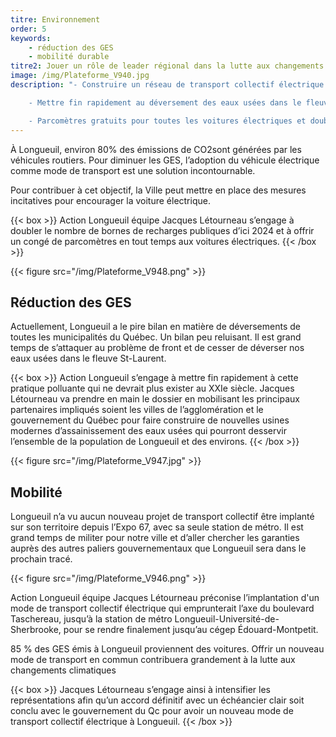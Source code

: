 ```yaml
---
titre: Environnement
order: 5
keywords:
    - réduction des GES
    - mobilité durable
titre2: Jouer un rôle de leader régional dans la lutte aux changements climatiques
image: /img/Plateforme_V940.jpg
description: "- Construire un réseau de transport collectif électrique dans l’axe Taschereau - cégep Édouard-Montpetit

    - Mettre fin rapidement au déversement des eaux usées dans le fleuve avec des nouvelles infrastructures fiables

    - Parcomètres gratuits pour toutes les voitures électriques et doubler le nombre de bornes de recharges publiques"
---
```

À Longueuil, environ 80% des émissions de CO2sont générées par les véhicules routiers. Pour diminuer les GES, l’adoption du véhicule électrique comme mode de transport est une solution incontournable.

Pour contribuer à cet objectif, la Ville peut mettre en place des mesures incitatives pour encourager la voiture électrique.

{{< box >}}
Action Longueuil équipe Jacques  Létourneau  s’engage à  doubler le nombre de bornes de recharges publiques d’ici 2024 et à offrir un congé de parcomètres en tout temps aux voitures électriques.
{{< /box >}}

{{< figure src="/img/Plateforme_V948.png" >}}

## Réduction des GES

Actuellement, Longueuil a le pire bilan en matière de déversements de toutes les municipalités du Québec. Un bilan peu reluisant. Il est grand temps de s’attaquer au problème de front et de cesser de déverser nos eaux usées dans le fleuve St-Laurent.

{{< box >}}
Action Longueuil s’engage à mettre fin rapidement à cette pratique polluante qui ne devrait plus exister au XXIe siècle. Jacques  Létourneau  va prendre en main le dossier en mobilisant les principaux partenaires impliqués soient les villes de l’agglomération et le gouvernement du Québec pour faire construire de nouvelles usines modernes d’assainissement des eaux usées qui pourront desservir l’ensemble de la population de Longueuil et des environs.
{{< /box >}}

{{< figure src="/img/Plateforme_V947.jpg" >}}

## Mobilité

Longueuil n’a vu aucun nouveau projet de transport collectif être implanté sur son territoire depuis l’Expo 67, avec sa seule station de métro. Il est grand temps de militer pour notre ville et d’aller chercher les garanties auprès des autres paliers gouvernementaux que Longueuil sera dans le prochain tracé.

{{< figure src="/img/Plateforme_V946.png" >}}

Action Longueuil équipe Jacques Létourneau préconise l’implantation d'un mode de transport collectif électrique qui emprunterait l’axe du boulevard Taschereau, jusqu’à la station de métro Longueuil-Université-de-Sherbrooke, pour se rendre finalement jusqu’au cégep Édouard-Montpetit.

85 % des GES émis à Longueuil proviennent des voitures. Offrir un nouveau mode de transport en commun contribuera grandement à la lutte aux changements climatiques

{{< box >}}
Jacques  Létourneau  s’engage ainsi à intensifier les représentations afin qu’un accord définitif avec un échéancier clair soit conclu avec le gouvernement du  Qc  pour avoir un nouveau mode de transport collectif électrique à Longueuil.
{{< /box >}}
